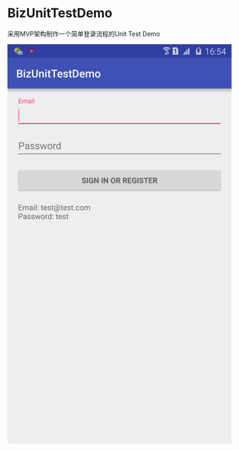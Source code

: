# BizUnitTestDemo
采用MVP架构制作一个简单登录流程的Unit Test Demo

![image](https://github.com/xmagicj/BizUnitTestDemo/blob/master/screenshot.png "screenshot")  

